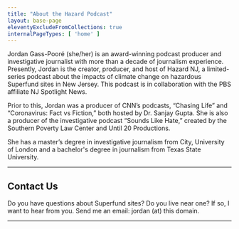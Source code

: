 ```yaml
---
title: "About the Hazard Podcast"
layout: base-page
eleventyExcludeFromCollections: true
internalPageTypes: [ 'home' ]
---
```


Jordan Gass-Pooré (she/her) is an award-winning podcast producer and investigative journalist with more than a decade of journalism experience. Presently, Jordan is the creator, producer, and host of Hazard NJ, a limited-series podcast about the impacts of climate change on hazardous Superfund sites in New Jersey. This podcast is in collaboration with the PBS affiliate NJ Spotlight News.

Prior to this, Jordan was a producer of CNN’s podcasts, “Chasing Life” and “Coronavirus: Fact vs Fiction,” both hosted by Dr. Sanjay Gupta. She is also a producer of the investigative podcast “Sounds Like Hate,” created by the Southern Poverty Law Center and Until 20 Productions.

She has a master’s degree in investigative journalism from City, University of London and a bachelor's degree in journalism from Texas State University.

<hr />

## Contact Us

Do you have questions about Superfund sites? Do you live near one? If so, I want to hear from you. Send me an email: jordan (at) this domain.

<hr />
